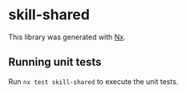# skill-shared

This library was generated with [Nx](https://nx.dev).

## Running unit tests

Run `nx test skill-shared` to execute the unit tests.
